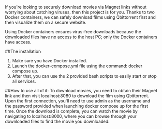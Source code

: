 If you're looking to securely download movies via Magnet links without worrying about catching viruses, then this project is for you. Thanks to two Docker containers, we can safely download films using Qbittorrent first and then visualize them on a secure website.

Using Docker containers ensures virus-free downloads because the downloaded files have no access to the host PC; only the Docker containers have access.

##The installation
1. Make sure you have Docker installed.
2. Launch the docker-compose.yml file using the command: docker compose up.
3. After that, you can use the 2 provided bash scripts to easily start or stop all services.

##How to use all of it:
To download movies, you need to obtain their Magnet link and then visit localhost:8080 to download the film using Qbittorrent. Upon the first connection, you'll need to use admin as the username and the password provided when launching docker compose up for the first time.
Once the download is complete, you can watch the movie by navigating to localhost:8000, where you can browse through your downloaded files to find the movie you downloaded.